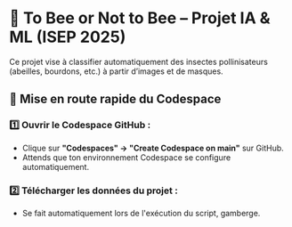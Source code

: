 # 🐝 To Bee or Not to Bee – Projet IA & ML (ISEP 2025)

Ce projet vise à classifier automatiquement des insectes pollinisateurs (abeilles, bourdons, etc.) à partir d’images et de masques.

## 🚀 Mise en route rapide du Codespace

### 1️⃣ Ouvrir le Codespace GitHub :
- Clique sur **"Codespaces" → "Create Codespace on main"** sur GitHub.
- Attends que ton environnement Codespace se configure automatiquement.

### 2️⃣ Télécharger les données du projet :

- Se fait automatiquement lors de l'exécution du script, gamberge.

